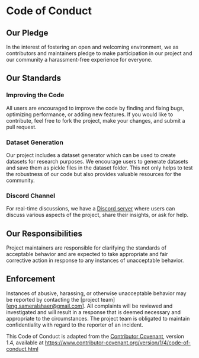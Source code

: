 # Code of Conduct

## Our Pledge

In the interest of fostering an open and welcoming environment, we as contributors and maintainers pledge to make participation in our project and our community a harassment-free experience for everyone.

## Our Standards

### Improving the Code

All users are encouraged to improve the code by finding and fixing bugs, optimizing performance, or adding new features. If you would like to contribute, feel free to fork the project, make your changes, and submit a pull request. 

### Dataset Generation

Our project includes a dataset generator which can be used to create datasets for research purposes. We encourage users to generate datasets and save them as pickle files in the dataset folder. This not only helps to test the robustness of our code but also provides valuable resources for the community.

### Discord Channel

For real-time discussions, we have a [Discord server](https://discord.gg/S9xYegQw) where users can discuss various aspects of the project, share their insights, or ask for help.

## Our Responsibilities

Project maintainers are responsible for clarifying the standards of acceptable behavior and are expected to take appropriate and fair corrective action in response to any instances of unacceptable behavior.

## Enforcement

Instances of abusive, harassing, or otherwise unacceptable behavior may be reported by contacting the [project team][eng.sameralshaer@gmail.com]. All complaints will be reviewed and investigated and will result in a response that is deemed necessary and appropriate to the circumstances. The project team is obligated to maintain confidentiality with regard to the reporter of an incident.

This Code of Conduct is adapted from the [Contributor Covenant](https://www.contributor-covenant.org), version 1.4, available at https://www.contributor-covenant.org/version/1/4/code-of-conduct.html
